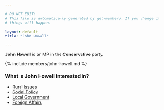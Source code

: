 ```yaml
---

# DO NOT EDIT!
# This file is automatically generated by get-members. If you change it, bad
# things will happen.

layout: default
title: "John Howell"

---
```


**John Howell** is an MP in the **Conservative** party.

{% include members/john-howell.md %}

### What is John Howell interested in?


* [Rural Issues](/interests/rural-issues.html)
* [Social Policy](/interests/social-policy.html)
* [Local Government](/interests/local-government.html)
* [Foreign Affairs](/interests/foreign-affairs.html)
